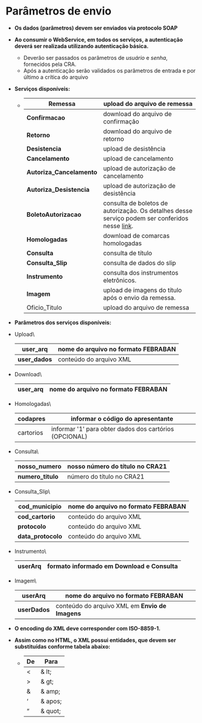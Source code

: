 # Parâmetros de envio

* **Os dados (parâmetros) devem ser enviados via protocolo SOAP**
* **Ao consumir o WebService, em todos os serviços, a autenticação deverá ser realizada utilizando autenticação básica.**
  * Deverão ser passados os parâmetros de _usuário_ e _senha_, fornecidos pela CRA.
  * Após a autenticação serão validados os parâmetros de entrada e por último a crítica do arquivo
*   **Serviços disponíveis:**

    * | **Remessa**                | upload do arquivo de remessa                                                                                                                                                      |
      | -------------------------- | --------------------------------------------------------------------------------------------------------------------------------------------------------------------------------- |
      | **Confirmacao**            | download do arquivo de confirmação                                                                                                                                                |
      | **Retorno**                | download do arquivo de retorno                                                                                                                                                    |
      | **Desistencia**            | upload de desistência                                                                                                                                                             |
      | **Cancelamento**           | upload de cancelamento                                                                                                                                                            |
      | **Autoriza\_Cancelamento** | upload de autorização de cancelamento                                                                                                                                             |
      | **Autoriza\_Desistencia**  | upload de autorização de desistência                                                                                                                                              |
      | **BoletoAutorizacao**      | consulta de boletos de autorização. Os detalhes desse serviço podem ser conferidos nesse [link](https://manual.crabr.com.br/manual/boletos_autorizacao_webservice-apresentante/). |
      | **Homologadas**            | download de comarcas homologadas                                                                                                                                                  |
      | **Consulta**               | consulta de título                                                                                                                                                                |
      | **Consulta\_Slip**         | consulta de dados do slip                                                                                                                                                         |
      | **Instrumento**            | consulta dos instrumentos eletrônicos.                                                                                                                                            |
      | **Imagem**                 | upload de imagens do título após o envio da remessa.                                                                                                                              |
      | Oficio\_Titulo             | upload do arquivo de remessa                                                                                                                                                      |


* **Parâmetros dos serviços disponíveis:**
*   Upload\\

    | **user\_arq**   | nome do arquivo no formato **FEBRABAN** |
    | --------------- | --------------------------------------- |
    | **user\_dados** | conteúdo do arquivo XML                 |
*   Download\\

    | **user\_arq** | nome do arquivo no formato **FEBRABAN** |
    | ------------- | --------------------------------------- |
*   Homologadas\\

    | **codapres** | informar o código do apresentante                      |
    | ------------ | ------------------------------------------------------ |
    | cartorios    | informar '1' para obter dados dos cartórios (OPCIONAL) |
*   Consulta\\

    | **nosso\_numero**  | nosso número do título no CRA21 |
    | ------------------ | ------------------------------- |
    | **numero\_titulo** | número do título no CRA21       |
*   Consulta\_Slip\\

    | **cod\_municipio**  | nome do arquivo no formato **FEBRABAN** |
    | ------------------- | --------------------------------------- |
    | **cod\_cartorio**   | conteúdo do arquivo XML                 |
    | **protocolo**       | conteúdo do arquivo XML                 |
    | **data\_protocolo** | conteúdo do arquivo XML                 |
*   Instrumento\\

    | **userArq** | formato informado em **Download e Consulta** |
    | ----------- | -------------------------------------------- |
*   Imagem\\

    | **userArq**   | nome do arquivo no formato **FEBRABAN**         |
    | ------------- | ----------------------------------------------- |
    | **userDados** | conteúdo do arquivo XML em **Envio de Imagens** |
* **O encoding do XML deve corresponder com ISO-8859-1.**
* **Assim como no HTML, o XML possui entidades, que devem ser substituídas conforme tabela abaixo:**
  * | **De** | **Para** |
    | ------ | -------- |
    | <      | & lt;    |
    | >      | & gt;    |
    | &      | & amp;   |
    | ‘      | & apos;  |
    | “      | & quot;  |

